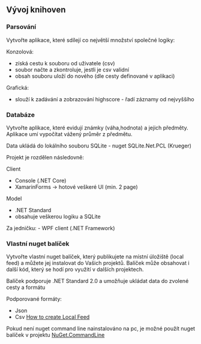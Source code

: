 ## Vývoj knihoven

### Parsování

Vytvořte aplikace, které sdílejí co největší množství společné logiky:

Konzolová:

*   získá cestu k souboru od uživatele (csv) 
*   soubor načte a zkontroluje, jestli je csv validní
*   obsah souboru uloží do nového (dle cesty definované v aplikaci)

Grafická:

*   slouží k zadávání a zobrazování highscore - řadí záznamy od nejvyššího

### Databáze

Vytvořte aplikace, které evidují známky (váha,hodnota) a jejich předměty. Aplikace umí vypočítat vážený průměr z předmětu.

Data ukládá do lokálního souboru SQLite - nuget SQLite.Net.PCL (Krueger)

Projekt je rozdělen následovně:

Client

*   Console (.NET Core) 
*   XamarinForms -> hotové veškeré UI (min. 2 page)

Model

*   .NET Standard
*   obsahuje veškerou logiku a SQLite

Za jedničku: - WPF client (.NET Framework)

### Vlastní nuget balíček

 Vytvořte vlastní nuget balíček, který publikujete na místní úložiště (local feed) a můžete jej instalovat do Vašich projektů. Balíček může obsahovat i další kód, který se hodí pro využití v dalších projektech. 

 Balíček podporuje .NET Standard 2.0 a umožňuje ukládat data do zvolené cesty a formátu 

 Podporované formáty: 

*   Json
*   Csv
[How to create Local Feed](https://docs.microsoft.com/en-us/nuget/hosting-packages/local-feeds)

Pokud není nuget command line nainstalováno na pc, je možné použít nuget balíček v projektu [ NuGet.CommandLine](https://www.nuget.org/packages/NuGet.CommandLine/)